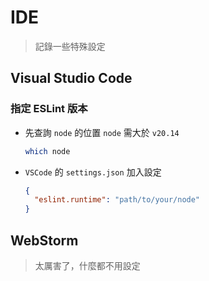 # IDE

> 記錄一些特殊設定

## Visual Studio Code

### 指定 ESLint 版本

- 先查詢 `node` 的位置 `node` 需大於 `v20.14`

  ```sh
  which node
  ```

- `VSCode` 的 `settings.json` 加入設定

  ```json
  {
    "eslint.runtime": "path/to/your/node"
  }
  ```

## WebStorm

> 太厲害了，什麼都不用設定

